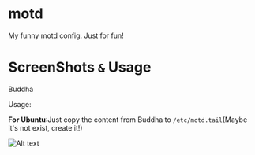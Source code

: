 motd
====

My funny motd config. Just for fun!

ScreenShots `&` Usage
===
Buddha

Usage:

**For Ubuntu**:Just copy the content from Buddha to ``/etc/motd.tail``(Maybe it's not exist, create it!)

![Alt text](https://raw.github.com/abcfy2/motd/master/screenshots/Buddha.png "Buddaha ScreenShort")
